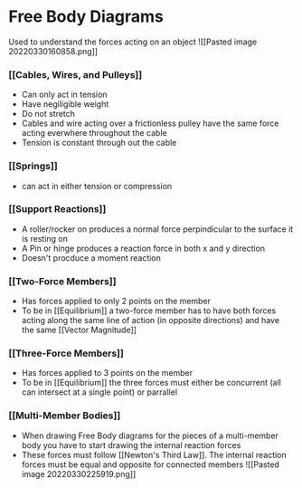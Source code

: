 # Free Body Diagrams
Used to understand the forces acting on an object
![[Pasted image 20220330160858.png]]

### [[Cables, Wires, and Pulleys]]
- Can only act in tension
- Have negiligible weight 
- Do not stretch
- Cables and wire acting over a frictionless pulley have the same force acting everwhere throughout the cable
- Tension is constant through out the cable

### [[Springs]]
- can act in either tension or compression

### [[Support Reactions]]
- A roller/rocker on produces a normal force perpindicular to the surface it is resting on
- A Pin or hinge produces a reaction force in both x and y direction
- Doesn't procduce a moment reaction

### [[Two-Force Members]]
- Has forces applied to only 2 points on the member
- To be in [[Equilibrium]] a two-force member has to have both forces acting along the same line of action (in opposite directions) and have the same [[Vector Magnitude]]

### [[Three-Force Members]]
- Has forces applied to 3 points on the member
- To be in [[Equilibrium]] the three forces must either be concurrent (all can intersect at a single point) or parrallel

### [[Multi-Member Bodies]]
- When drawing Free Body diagrams for the pieces of a multi-member body you have to start drawing the internal reaction forces
- These forces must follow [[Newton's Third Law]]. The internal reaction forces must be equal and opposite for connected members
![[Pasted image 20220330225919.png]]


